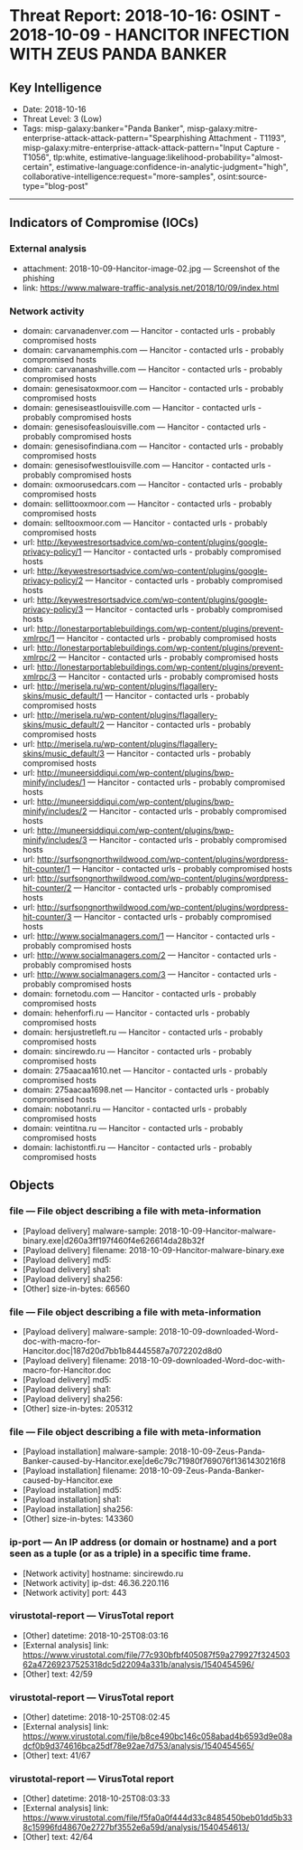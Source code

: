 # Threat Report: 2018-10-16: OSINT - 2018-10-09 - HANCITOR INFECTION WITH ZEUS PANDA BANKER


## Key Intelligence
* Date: 2018-10-16
* Threat Level: 3 (Low)
* Tags: misp-galaxy:banker="Panda Banker", misp-galaxy:mitre-enterprise-attack-attack-pattern="Spearphishing Attachment - T1193", misp-galaxy:mitre-enterprise-attack-attack-pattern="Input Capture - T1056", tlp:white, estimative-language:likelihood-probability="almost-certain", estimative-language:confidence-in-analytic-judgment="high", collaborative-intelligence:request="more-samples", osint:source-type="blog-post"

---

## Indicators of Compromise (IOCs)
### External analysis
* attachment: 2018-10-09-Hancitor-image-02.jpg — Screenshot of the phishing
* link: https://www.malware-traffic-analysis.net/2018/10/09/index.html

### Network activity
* domain: carvanadenver.com — Hancitor - contacted urls - probably compromised hosts
* domain: carvanamemphis.com — Hancitor - contacted urls - probably compromised hosts
* domain: carvananashville.com — Hancitor - contacted urls - probably compromised hosts
* domain: genesisatoxmoor.com — Hancitor - contacted urls - probably compromised hosts
* domain: genesiseastlouisville.com — Hancitor - contacted urls - probably compromised hosts
* domain: genesisofeaslouisville.com — Hancitor - contacted urls - probably compromised hosts
* domain: genesisofindiana.com — Hancitor - contacted urls - probably compromised hosts
* domain: genesisofwestlouisville.com — Hancitor - contacted urls - probably compromised hosts
* domain: oxmoorusedcars.com — Hancitor - contacted urls - probably compromised hosts
* domain: sellittooxmoor.com — Hancitor - contacted urls - probably compromised hosts
* domain: selltooxmoor.com — Hancitor - contacted urls - probably compromised hosts
* url: http://keywestresortsadvice.com/wp-content/plugins/google-privacy-policy/1 — Hancitor - contacted urls - probably compromised hosts
* url: http://keywestresortsadvice.com/wp-content/plugins/google-privacy-policy/2 — Hancitor - contacted urls - probably compromised hosts
* url: http://keywestresortsadvice.com/wp-content/plugins/google-privacy-policy/3 — Hancitor - contacted urls - probably compromised hosts
* url: http://lonestarportablebuildings.com/wp-content/plugins/prevent-xmlrpc/1 — Hancitor - contacted urls - probably compromised hosts
* url: http://lonestarportablebuildings.com/wp-content/plugins/prevent-xmlrpc/2 — Hancitor - contacted urls - probably compromised hosts
* url: http://lonestarportablebuildings.com/wp-content/plugins/prevent-xmlrpc/3 — Hancitor - contacted urls - probably compromised hosts
* url: http://merisela.ru/wp-content/plugins/flagallery-skins/music_default/1 — Hancitor - contacted urls - probably compromised hosts
* url: http://merisela.ru/wp-content/plugins/flagallery-skins/music_default/2 — Hancitor - contacted urls - probably compromised hosts
* url: http://merisela.ru/wp-content/plugins/flagallery-skins/music_default/3 — Hancitor - contacted urls - probably compromised hosts
* url: http://muneersiddiqui.com/wp-content/plugins/bwp-minify/includes/1 — Hancitor - contacted urls - probably compromised hosts
* url: http://muneersiddiqui.com/wp-content/plugins/bwp-minify/includes/2 — Hancitor - contacted urls - probably compromised hosts
* url: http://muneersiddiqui.com/wp-content/plugins/bwp-minify/includes/3 — Hancitor - contacted urls - probably compromised hosts
* url: http://surfsongnorthwildwood.com/wp-content/plugins/wordpress-hit-counter/1 — Hancitor - contacted urls - probably compromised hosts
* url: http://surfsongnorthwildwood.com/wp-content/plugins/wordpress-hit-counter/2 — Hancitor - contacted urls - probably compromised hosts
* url: http://surfsongnorthwildwood.com/wp-content/plugins/wordpress-hit-counter/3 — Hancitor - contacted urls - probably compromised hosts
* url: http://www.socialmanagers.com/1 — Hancitor - contacted urls - probably compromised hosts
* url: http://www.socialmanagers.com/2 — Hancitor - contacted urls - probably compromised hosts
* url: http://www.socialmanagers.com/3 — Hancitor - contacted urls - probably compromised hosts
* domain: fornetodu.com — Hancitor - contacted urls - probably compromised hosts
* domain: hehenforfi.ru — Hancitor - contacted urls - probably compromised hosts
* domain: hersjustretleft.ru — Hancitor - contacted urls - probably compromised hosts
* domain: sincirewdo.ru — Hancitor - contacted urls - probably compromised hosts
* domain: 275aacaa1610.net — Hancitor - contacted urls - probably compromised hosts
* domain: 275aacaa1698.net — Hancitor - contacted urls - probably compromised hosts
* domain: nobotanri.ru — Hancitor - contacted urls - probably compromised hosts
* domain: veintitna.ru — Hancitor - contacted urls - probably compromised hosts
* domain: lachistontfi.ru — Hancitor - contacted urls - probably compromised hosts

## Objects
### file — File object describing a file with meta-information
* [Payload delivery] malware-sample: 2018-10-09-Hancitor-malware-binary.exe|d260a3ff197f460f4e626614da28b32f
* [Payload delivery] filename: 2018-10-09-Hancitor-malware-binary.exe
* [Payload delivery] md5: <md5>
* [Payload delivery] sha1: <sha1>
* [Payload delivery] sha256: <sha256>
* [Other] size-in-bytes: 66560

### file — File object describing a file with meta-information
* [Payload delivery] malware-sample: 2018-10-09-downloaded-Word-doc-with-macro-for-Hancitor.doc|187d20d7bb1b84445587a7072202d8d0
* [Payload delivery] filename: 2018-10-09-downloaded-Word-doc-with-macro-for-Hancitor.doc
* [Payload delivery] md5: <md5>
* [Payload delivery] sha1: <sha1>
* [Payload delivery] sha256: <sha256>
* [Other] size-in-bytes: 205312

### file — File object describing a file with meta-information
* [Payload installation] malware-sample: 2018-10-09-Zeus-Panda-Banker-caused-by-Hancitor.exe|de6c79c71980f769076f1361430216f8
* [Payload installation] filename: 2018-10-09-Zeus-Panda-Banker-caused-by-Hancitor.exe
* [Payload installation] md5: <md5>
* [Payload installation] sha1: <sha1>
* [Payload installation] sha256: <sha256>
* [Other] size-in-bytes: 143360

### ip-port — An IP address (or domain or hostname) and a port seen as a tuple (or as a triple) in a specific time frame.
* [Network activity] hostname: sincirewdo.ru
* [Network activity] ip-dst: 46.36.220.116
* [Network activity] port: 443

### virustotal-report — VirusTotal report
* [Other] datetime: 2018-10-25T08:03:16
* [External analysis] link: https://www.virustotal.com/file/77c930bfbf405087f59a279927f32450362a47269237525318dc5d22094a331b/analysis/1540454596/
* [Other] text: 42/59

### virustotal-report — VirusTotal report
* [Other] datetime: 2018-10-25T08:02:45
* [External analysis] link: https://www.virustotal.com/file/b8ce490bc146c058abad4b6593d9e08adcf0b9d374616bca25df78e92ae7d753/analysis/1540454565/
* [Other] text: 41/67

### virustotal-report — VirusTotal report
* [Other] datetime: 2018-10-25T08:03:33
* [External analysis] link: https://www.virustotal.com/file/f5fa0a0f444d33c8485450beb01dd5b338c15996fd48670e2727bf3552e6a59d/analysis/1540454613/
* [Other] text: 42/64
